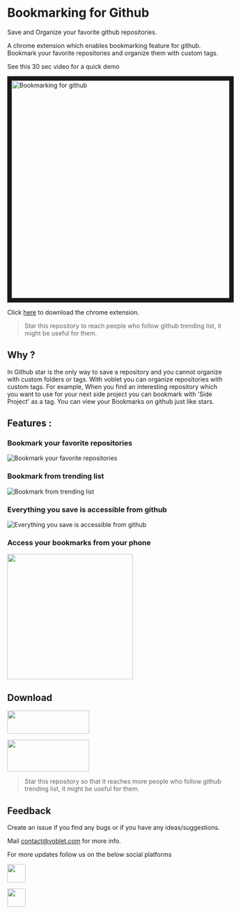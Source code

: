 # Bookmarking for Github

Save and Organize your favorite github repositories.

A chrome extension which enables bookmarking feature for github. Bookmark your favorite repositories and organize them with custom tags.

See this 30 sec video for a quick demo

<a href="http://www.youtube.com/watch?v=ykWAo9r79og" target="_blank"><img src="https://raw.githubusercontent.com/Voblet/bookmarking-for-github/master/images/github_bookmark_video_screenshot.png" alt="Bookmarking for github" width="500" border="10"></a>

Click [here](https://chrome.google.com/webstore/detail/voblet/jgnennkfpahpjpbmbbodaipgoilccmco) to download the chrome extension.

>Star this repository to reach people who follow github trending list, it might be useful for them.

## Why ?

In Github star is the only way to save a repository and you cannot organize with custom folders or tags. With voblet you can organize repositories with custom tags. For example, When you find an interesting repository which you want to use for your next side project you can bookmark with 'Side Project' as a tag. You can view your Bookmarks on github just like stars.

## Features :

### Bookmark your favorite repositories

![Bookmark your favorite repositories](https://raw.githubusercontent.com/Voblet/bookmarking-for-github/master/images/bookmark-repo-zoom.gif "Bookmark Repository")

### Bookmark from trending list

![Bookmark from trending list](https://raw.githubusercontent.com/Voblet/bookmarking-for-github/master/images/bookmark-trending-list-zoom.gif "Bookmark From trending list")

### Everything you save is accessible from github

![Everything you save is accessible from github](https://raw.githubusercontent.com/Voblet/bookmarking-for-github/master/images/view-bookmarks-zoom.gif "View Bookmarks")

### Access your bookmarks from your phone

<img width="288" src="https://raw.githubusercontent.com/Voblet/bookmarking-for-github/master/images/bookmarks-android.png">

## Download

<a href=https://chrome.google.com/webstore/detail/voblet/jgnennkfpahpjpbmbbodaipgoilccmco><img height="53" width="188" src="https://raw.githubusercontent.com/Voblet/bookmarking-for-github/master/images/chrome_web_store_badge.png"></a>

<a href="https://play.google.com/store/apps/details?id=com.voblet"><img height="73" width="188" src="https://raw.githubusercontent.com/Voblet/bookmarking-for-github/master/images/google-play-badge.png"></a>

>Star this repository so that it reaches more people who follow github trending list, it might be useful for them.

## Feedback

Create an issue if you find any bugs or if you have any ideas/suggestions.

Mail contact@voblet.com for more info.

For more updates follow us on the below social platforms

<a href=https://www.facebook.com/voblet><img height="42" width="42" src="https://raw.githubusercontent.com/Voblet/bookmarking-for-github/master/images/fb-logo.png"></a>

<a href=https://www.twitter.com/vobletApp><img height="42" width="42" src="https://raw.githubusercontent.com/Voblet/bookmarking-for-github/master/images/twitter-logo.png"></a>
